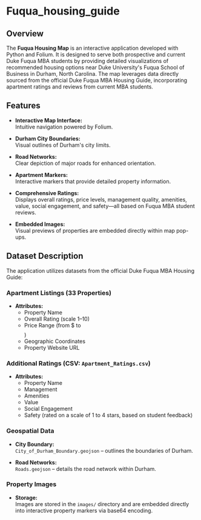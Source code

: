 # Fuqua_housing_guide

## Overview

The **Fuqua Housing Map** is an interactive application developed with Python and Folium. It is designed to serve both prospective and current Duke Fuqua MBA students by providing detailed visualizations of recommended housing options near Duke University's Fuqua School of Business in Durham, North Carolina. The map leverages data directly sourced from the official Duke Fuqua MBA Housing Guide, incorporating apartment ratings and reviews from current MBA students.

## Features

- **Interactive Map Interface:**  
  Intuitive navigation powered by Folium.

- **Durham City Boundaries:**  
  Visual outlines of Durham's city limits.

- **Road Networks:**  
  Clear depiction of major roads for enhanced orientation.

- **Apartment Markers:**  
  Interactive markers that provide detailed property information.

- **Comprehensive Ratings:**  
  Displays overall ratings, price levels, management quality, amenities, value, social engagement, and safety—all based on Fuqua MBA student reviews.

- **Embedded Images:**  
  Visual previews of properties are embedded directly within map pop-ups.

## Dataset Description

The application utilizes datasets from the official Duke Fuqua MBA Housing Guide:

### Apartment Listings (33 Properties)

- **Attributes:**
  - Property Name
  - Overall Rating (scale 1–10)
  - Price Range (from $ to $$$$)
  - Geographic Coordinates
  - Property Website URL

### Additional Ratings (CSV: `Apartment_Ratings.csv`)

- **Attributes:**
  - Property Name
  - Management
  - Amenities
  - Value
  - Social Engagement
  - Safety (rated on a scale of 1 to 4 stars, based on student feedback)

### Geospatial Data

- **City Boundary:**  
  `City_of_Durham_Boundary.geojson` – outlines the boundaries of Durham.

- **Road Networks:**  
  `Roads.geojson` – details the road network within Durham.

### Property Images

- **Storage:**  
  Images are stored in the `images/` directory and are embedded directly into interactive property markers via base64 encoding.
